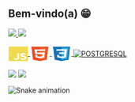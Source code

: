 ## Bem-vindo(a) 😁

 <div>
   <a href="https://github.com/alissonmonni">
   <img height="180em" src="https://github-readme-stats.vercel.app/api?username=alissonmonni&show_icons=true&theme=gotham&include_all_commits=true&count_private=true"/>
   <img height="180em" src="https://github-readme-stats.vercel.app/api/top-langs/?username=alissonmonni&layout=compact&langs_count=6&theme=gotham"/>

</div>
<div style="display: inline_block"><br>
  <img align="center" alt="Js" height="30" width="40"
       src="https://raw.githubusercontent.com/devicons/devicon/master/icons/javascript/javascript-plain.svg">
  <img align="center" alt="HTML" height="30" width="40" src="https://raw.githubusercontent.com/devicons/devicon/master/icons/html5/html5-original.svg">
  <img align="center" alt="CSS" height="30" width="40"
       src="https://raw.githubusercontent.com/devicons/devicon/master/icons/css3/css3-original.svg">
  <img align="center" alt="POSTGRESQL" height="30" width="40"src="https://cdn.jsdelivr.net/gh/devicons/devicon/icons/postgresql/postgresql-original.svg">
</div>
 
 <br>
 
  <!--### Pra conteúdo sobre programação me segue a gente nas redes abaixo!-->
 
<div> 
  <a href="https://www.instagram.com/lissonmonni/" target="_blank"><img src="https://img.shields.io/badge/-Instagram-%23E4405F?style=for-the-badge&logo=instagram&logoColor=white" target="_blank"></a>
  <a href="https://www.linkedin.com/in/alisson-monni/" target="_blank"><img src="https://img.shields.io/badge/-LinkedIn-%230077B5?style=for-the-badge&logo=linkedin&logoColor=white" target="_blank"></a> 
 
  ![Snake animation](https://github.com/alissonmonni/alissonmonni/blob/output/github-contribution-grid-snake.svg)

</div>
